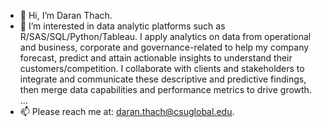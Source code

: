 - 👋 Hi, I’m Daran Thach.
- 👀 I’m interested in data analytic platforms such as R/SAS/SQL/Python/Tableau. I apply analytics on data from operational and business, corporate and governance-related to help my company forecast, predict and attain actionable insights to understand their customers/competition. I collaborate with clients and stakeholders to integrate and communicate these descriptive and predictive findings, then merge data capabilities and performance metrics to drive growth.  ...
- 📫 Please reach me at: daran.thach@csuglobal.edu.

<!---
oddaran/oddaran is a ✨ special ✨ repository because its `README.md` (this file) appears on your GitHub profile.
You can click the Preview link to take a look at your changes.
--->
